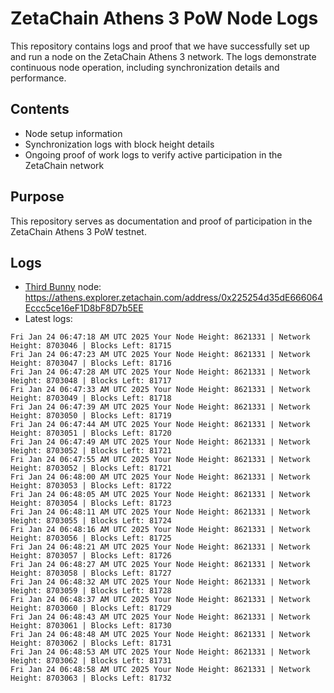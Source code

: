# ZetaChain Athens 3 PoW Node Logs
This repository contains logs and proof that we have successfully set up and run a node on the ZetaChain Athens 3 network. The logs demonstrate continuous node operation, including synchronization details and performance.

## Contents
- Node setup information
- Synchronization logs with block height details
- Ongoing proof of work logs to verify active participation in the ZetaChain network

## Purpose
This repository serves as documentation and proof of participation in the ZetaChain Athens 3 PoW testnet.

## Logs

- [Third Bunny](https://thirdbunny.xyz/) node: https://athens.explorer.zetachain.com/address/0x225254d35dE666064Eccc5ce16eF1D8bF8D7b5EE
- Latest logs:
```
Fri Jan 24 06:47:18 AM UTC 2025 Your Node Height: 8621331 | Network Height: 8703046 | Blocks Left: 81715
Fri Jan 24 06:47:23 AM UTC 2025 Your Node Height: 8621331 | Network Height: 8703047 | Blocks Left: 81716
Fri Jan 24 06:47:28 AM UTC 2025 Your Node Height: 8621331 | Network Height: 8703048 | Blocks Left: 81717
Fri Jan 24 06:47:33 AM UTC 2025 Your Node Height: 8621331 | Network Height: 8703049 | Blocks Left: 81718
Fri Jan 24 06:47:39 AM UTC 2025 Your Node Height: 8621331 | Network Height: 8703050 | Blocks Left: 81719
Fri Jan 24 06:47:44 AM UTC 2025 Your Node Height: 8621331 | Network Height: 8703051 | Blocks Left: 81720
Fri Jan 24 06:47:49 AM UTC 2025 Your Node Height: 8621331 | Network Height: 8703052 | Blocks Left: 81721
Fri Jan 24 06:47:55 AM UTC 2025 Your Node Height: 8621331 | Network Height: 8703052 | Blocks Left: 81721
Fri Jan 24 06:48:00 AM UTC 2025 Your Node Height: 8621331 | Network Height: 8703053 | Blocks Left: 81722
Fri Jan 24 06:48:05 AM UTC 2025 Your Node Height: 8621331 | Network Height: 8703054 | Blocks Left: 81723
Fri Jan 24 06:48:11 AM UTC 2025 Your Node Height: 8621331 | Network Height: 8703055 | Blocks Left: 81724
Fri Jan 24 06:48:16 AM UTC 2025 Your Node Height: 8621331 | Network Height: 8703056 | Blocks Left: 81725
Fri Jan 24 06:48:21 AM UTC 2025 Your Node Height: 8621331 | Network Height: 8703057 | Blocks Left: 81726
Fri Jan 24 06:48:27 AM UTC 2025 Your Node Height: 8621331 | Network Height: 8703058 | Blocks Left: 81727
Fri Jan 24 06:48:32 AM UTC 2025 Your Node Height: 8621331 | Network Height: 8703059 | Blocks Left: 81728
Fri Jan 24 06:48:37 AM UTC 2025 Your Node Height: 8621331 | Network Height: 8703060 | Blocks Left: 81729
Fri Jan 24 06:48:43 AM UTC 2025 Your Node Height: 8621331 | Network Height: 8703061 | Blocks Left: 81730
Fri Jan 24 06:48:48 AM UTC 2025 Your Node Height: 8621331 | Network Height: 8703062 | Blocks Left: 81731
Fri Jan 24 06:48:53 AM UTC 2025 Your Node Height: 8621331 | Network Height: 8703062 | Blocks Left: 81731
Fri Jan 24 06:48:58 AM UTC 2025 Your Node Height: 8621331 | Network Height: 8703063 | Blocks Left: 81732
```
